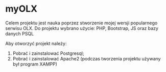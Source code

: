 # myOLX
Celem projektu jest nauka poprzez stworzenie mojej wersji popularnego serwisu OLX.
Do projektu wybrano użycie: PHP, Bootstrap, JS oraz bazy danych PSQL

Aby otworzyć projekt należy:
1. Pobrać i zainstalować Postgresql;
2. Pobrać i zainstalować Apache2 (podczas tworzenia projektu używany był program XAMPP)
